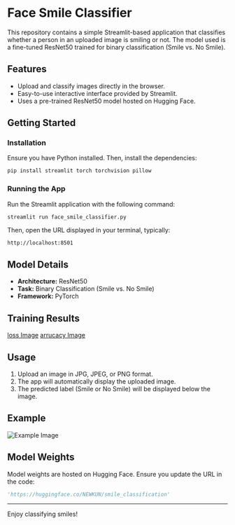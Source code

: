 # Face Smile Classifier

This repository contains a simple Streamlit-based application that classifies whether a person in an uploaded image is smiling or not. The model used is a fine-tuned ResNet50 trained for binary classification (Smile vs. No Smile).

## Features

- Upload and classify images directly in the browser.
- Easy-to-use interactive interface provided by Streamlit.
- Uses a pre-trained ResNet50 model hosted on Hugging Face.

## Getting Started

### Installation

Ensure you have Python installed. Then, install the dependencies:

```bash
pip install streamlit torch torchvision pillow
```

### Running the App

Run the Streamlit application with the following command:

```bash
streamlit run face_smile_classifier.py
```

Then, open the URL displayed in your terminal, typically:

```
http://localhost:8501
```

## Model Details

- **Architecture:** ResNet50
- **Task:** Binary Classification (Smile vs. No Smile)
- **Framework:** PyTorch

## Training Results

[loss Image](path_to_example_result_image.png)
[arrucacy Image](path_to_example_result_image.png)

## Usage

1. Upload an image in JPG, JPEG, or PNG format.
2. The app will automatically display the uploaded image.
3. The predicted label (Smile or No Smile) will be displayed below the image.

## Example

![Example Image](path_to_example_result_image.png)

## Model Weights

Model weights are hosted on Hugging Face. Ensure you update the URL in the code:

```python
'https://huggingface.co/NEWKUN/smile_classification'
```

---

Enjoy classifying smiles!
